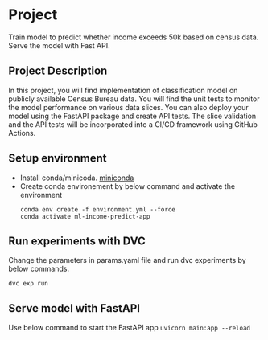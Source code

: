 # Project

Train model to predict whether income exceeds 50k based on census data. Serve the model with Fast API. 

## Project Description

In this project, you will find implementation of classification model on publicly available Census Bureau data. You will find the unit tests to monitor the model performance on various data slices. You can also deploy your model using the FastAPI package and create API tests. The slice validation and the API tests will be incorporated into a CI/CD framework using GitHub Actions.

## Setup environment

- Install conda/minicoda. [miniconda](https://docs.conda.io/en/latest/miniconda.html#installing)
- Create conda environement by below command and activate the environment
    ```
    conda env create -f environment.yml --force
    conda activate ml-income-predict-app
    ```
## Run experiments with DVC
Change the parameters in params.yaml file and run dvc experiments by below commands. 
```
dvc exp run
```

## Serve model with FastAPI

Use below command to start the FastAPI app 
    ```
    uvicorn main:app --reload
    ```
